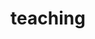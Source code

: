 ---
layout: page
permalink: /teaching/
title: teaching
description:
nav: true
dropdown: true
nav_order: 4
children: 
    - title: Informatica A
      permalink: /infoA/
    - title: IACV
      permalink: /iacv/
    - title: All courses
      permalink: /courses/
---